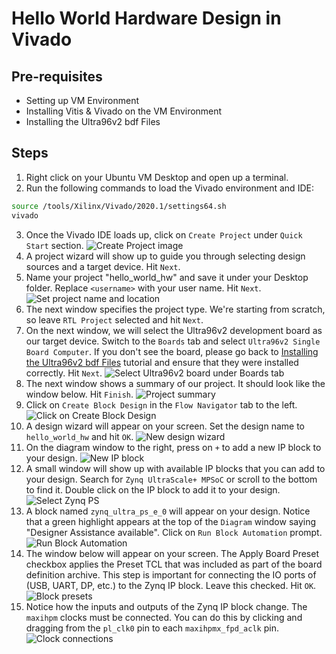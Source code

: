 # Hello World Hardware Design in Vivado
## Pre-requisites
- Setting up VM Environment
- Installing Vitis & Vivado on the VM Environment
- Installing the Ultra96v2 bdf Files

## Steps
1. Right click on your Ubuntu VM Desktop and open up a terminal.
2. Run the following commands to load the Vivado environment and IDE:
```bash
source /tools/Xilinx/Vivado/2020.1/settings64.sh
vivado
```
3. Once the Vivado IDE loads up, click on `Create Project` under `Quick Start` section.
![Create Project image](create_project.png "Click on Create Project")
4. A project wizard will show up to guide you through selecting design sources and a target device. Hit `Next`.
5. Name your project "hello_world_hw" and save it under your Desktop folder. Replace `<username>` with your user name. Hit `Next`.
![Set project name and location](name.png "Name your project hello_world_hw")
6. The next window specifies the project type. We're starting from scratch, so leave `RTL Project` selected and hit `Next`.
7. On the next window, we will select the Ultra96v2 development board as our target device. Switch to the `Boards` tab and select `Ultra96v2 Single Board Computer`. If you don't see the board, please go back to [Installing the Ultra96v2 bdf Files]() tutorial and ensure that they were installed correctly. Hit `Next`.
![Select Ultra96v2 board under Boards tab](board_selection.png "Select Ultra96v2 board")
8. The next window shows a summary of our project. It should look like the window below. Hit `Finish`.
![Project summary](summary.png "Project summary")
9. Click on `Create Block Design` in the `Flow Navigator` tab to the left.
![Click on Create Block Design](create_design.png "Click on Create Block Design")
10. A design wizard will appear on your screen. Set the design name to `hello_world_hw` and hit `OK`.
![New design wizard](design_name.png "Name your design `hello_world_hw`")
11. On the diagram window to the right, press on `+` to add a new IP block to your design.
![New IP block](add_ip.png "Press on `+`")
12. A small window will show up with available IP blocks that you can add to your design. Search for `Zynq UltraScale+ MPSoC` or scroll to the bottom to find it. Double click on the IP block to add it to your design.
![Select Zynq PS](zynq.png "Select `Zynq UltraScale+ MPSoC`")
13. A block named `zynq_ultra_ps_e_0` will appear on your design. Notice that a green highlight appears at the top of the `Diagram` window saying "Designer Assistance available". Click on `Run Block Automation` prompt.
![Run Block Automation](automation.png "Press `Run Block Automation`")
14. The window below will appear on your screen. The Apply Board Preset checkbox applies the Preset TCL that was included as part of the board definition archive. This step is important for connecting the IO ports of (USB, UART, DP, etc.) to the Zynq IP block. Leave this checked. Hit `OK`.
![Block presets](preset.png "Hit `OK`")
15. Notice how the inputs and outputs of the Zynq IP block change. The `maxihpm` clocks must be connected. You can do this by clicking and dragging from the `pl_clk0` pin to each `maxihpmx_fpd_aclk` pin.
![Clock connections](clock_connections.png "Connect the `maxihpm` clos to `pl_clk0`")
